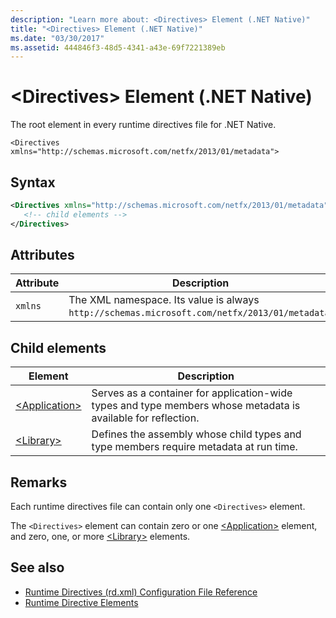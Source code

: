 ```yaml
---
description: "Learn more about: <Directives> Element (.NET Native)"
title: "<Directives> Element (.NET Native)"
ms.date: "03/30/2017"
ms.assetid: 444846f3-48d5-4341-a43e-69f7221389eb
---
```

# \<Directives> Element (.NET Native)

The root element in every runtime directives file for .NET Native.

`<Directives xmlns="http://schemas.microsoft.com/netfx/2013/01/metadata">`

## Syntax

```xml
<Directives xmlns="http://schemas.microsoft.com/netfx/2013/01/metadata">
   <!-- child elements -->
</Directives>
```

## Attributes

|Attribute|Description|
|---------------|-----------------|
|`xmlns`|The XML namespace. Its value is always `http://schemas.microsoft.com/netfx/2013/01/metadata`.|

## Child elements

|Element|Description|
|-------------|-----------------|
|[\<Application>](application-element-net-native.md)|Serves as a container for application-wide types and type members whose metadata is available for reflection.|
|[\<Library>](library-element-net-native.md)|Defines the assembly whose child types and type members require metadata at run time.|

## Remarks

Each runtime directives file can contain only one `<Directives>` element.

The `<Directives>` element can contain zero or one [\<Application>](application-element-net-native.md) element, and zero, one, or more [\<Library>](library-element-net-native.md) elements.

## See also

- [Runtime Directives (rd.xml) Configuration File Reference](runtime-directives-rd-xml-configuration-file-reference.md)
- [Runtime Directive Elements](runtime-directive-elements.md)
